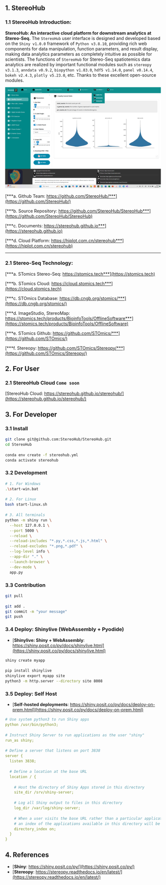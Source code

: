 ## 1. StereoHub

### 1.1 StereoHub Introduction:

**StereoHub: An interactive cloud platform for downstream analytics at Stereo-Seq.** The `StereoHub` user interface is designed and developed based on the `Shiny v1.0.0` framework of `Python v3.8.10`, providing rich web components for data manipulation, function parameters, and result display, making data analytics parameters as completely intuitive as possible for scientists. The functions of `StereoHub` for Stereo-Seq spatiotemics data analytics are realized by important functional modules such as `stereopy v3.1.3`, `anndata v0.9.2`, `biopython v1.83.0`, `hdf5 v1.14.0`, `panel v0.14.4`, `bokeh v2.4.3`, `plotly v5.23.0`, etc. Thanks to these excellent open-source modules.

![StereoHub UI](assets/image/StereoHub-UI.jpg)

[***a. Github Team: https://github.com/StereoHub/***](https://github.com/StereoHub/)

[***b. Source Repository: https://github.com/StereoHub/StereoHub***](https://github.com/StereoHub/StereoHub)

[***c. Documents: https://stereohub.github.io***](https://stereohub.github.io)

[***d. Cloud Platform: https://hiplot.com.cn/stereohub***](https://hiplot.com.cn/stereohub)

---

### 2.1 Stereo-Seq Technology:

[***a. STomics Stereo-Seq: https://stomics.tech***](https://stomics.tech)

[***b. STomics Cloud: https://cloud.stomics.tech***](https://cloud.stomics.tech)

[***c. STOmics Database: https://db.cngb.org/stomics/***](https://db.cngb.org/stomics/)

[***d. ImageStudio, StereoMap: https://stomics.tech/products/BioinfoTools/OfflineSoftware***](https://stomics.tech/products/BioinfoTools/OfflineSoftware)

[***e. STomics Github: https://github.com/STOmics/***](https://github.com/STOmics/)

[***f. Stereopy: https://github.com/STOmics/Stereopy/***](https://github.com/STOmics/Stereopy/)

## 2. For User

### 2.1 StereoHub Cloud `Come soon`

[StereoHub Cloud: https://stereohub.github.io/stereohub/](https://stereohub.github.io/stereohub/)

## 3. For Developer

### 3.1 Install

```bash
git clone git@github.com:StereoHub/StereoHub.git
cd StereoHub

conda env create -f stereohub.yml
conda activate stereohub
```

### 3.2 Development

```bash
# 1. For Windows
.\start-win.bat

# 2. For Linux
bash start-linux.sh

# 3. All terminals
python -m shiny run \
  --host 127.0.0.1 \
  --port 5000 \
  --reload \
  --reload-includes "*.py,*.css,*.js,*.html" \
  --reload-excludes "*.png,*.pdf" \
  --log-level info \
  --app-dir "." \
  --launch-browser \
  --dev-mode \
  app.py
```

### 3.3 Contribution

```bash
git pull

git add .
git commit -m "your message"
git push
```

### 3.4 Deploy: Shinylive (WebAssembly + Pyodide)
- [**Shinylive: Shiny + WebAssembly**: https://shiny.posit.co/py/docs/shinylive.html](https://shiny.posit.co/py/docs/shinylive.html)

```bash
shiny create myapp

pip install shinylive
shinylive export myapp site
python3 -m http.server --directory site 8008
```

### 3.5 Deploy: Self Host
- [**Self-hosted deployments**: https://shiny.posit.co/py/docs/deploy-on-prem.html](https://shiny.posit.co/py/docs/deploy-on-prem.html)

```yml
# Use system python3 to run Shiny apps
python /usr/bin/python3;

# Instruct Shiny Server to run applications as the user "shiny"
run_as shiny;

# Define a server that listens on port 3838
server {
  listen 3838;

  # Define a location at the base URL
  location / {

    # Host the directory of Shiny Apps stored in this directory
    site_dir /srv/shiny-server;

    # Log all Shiny output to files in this directory
    log_dir /var/log/shiny-server;

    # When a user visits the base URL rather than a particular application,
    # an index of the applications available in this directory will be shown.
    directory_index on;
  }
}
```

## 4. References

- [**Shiny**: https://shiny.posit.co/py/](https://shiny.posit.co/py/)
- [**Stereopy**: https://stereopy.readthedocs.io/en/latest/](https://stereopy.readthedocs.io/en/latest/)
